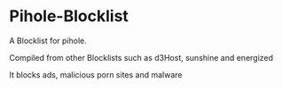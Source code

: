 # Pihole-Blocklist
A Blocklist for pihole. 

Compiled from other Blocklists such as d3Host, sunshine and energized

It blocks ads, malicious porn sites and malware
